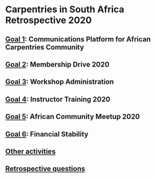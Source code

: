 # Carpentries in South Africa Retrospective 2020

## [Goal 1](https://github.com/AngeliquevanRensburg/Carpentries-in-South-Africa-Retrospective-2020/blob/main/Goal1.md): Communications Platform for African Carpentries Community
## [Goal 2](https://github.com/AngeliquevanRensburg/Carpentries-in-South-Africa-Retrospective-2020/blob/main/Goal2.md): Membership Drive 2020
## [Goal 3](https://github.com/AngeliquevanRensburg/Carpentries-in-South-Africa-Retrospective-2020/blob/main/Goal3.md): Workshop Administration
## [Goal 4](https://github.com/AngeliquevanRensburg/Carpentries-in-South-Africa-Retrospective-2020/blob/main/Goal4.md): Instructor Training 2020
## [Goal 5](https://github.com/AngeliquevanRensburg/Carpentries-in-South-Africa-Retrospective-2020/blob/main/Goal5.md): African Community Meetup 2020
## [Goal 6](https://github.com/AngeliquevanRensburg/Carpentries-in-South-Africa-Retrospective-2020/blob/main/Goal6.md): Financial Stability
## [Other activities](https://github.com/AngeliquevanRensburg/Carpentries-in-South-Africa-Retrospective-2020/blob/main/Other.md)
## [Retrospective questions](https://github.com/AngeliquevanRensburg/Carpentries-in-South-Africa-Retrospective-2020/blob/main/questions.md)



